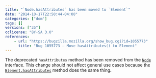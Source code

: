 ```yaml
---
title: "`Node.hasAttributes` has been moved to `Element`"
date: "2014-10-17T22:50:44-04:00"
categories: ["dom"]
tags: []
versions: ["35"]
cclicense: "BY-SA 3.0"
references:
    - url: "https://bugzilla.mozilla.org/show_bug.cgi?id=1055773"
      title: "Bug 1055773 – Move hasAttributes() to Element"
---
```

The deprecated `hasAttributes` method has been removed from the [`Node`](https://developer.mozilla.org/en-US/docs/Web/API/Node) interface. This change should not affect general use cases because the [`Element.hasAttributes`](https://developer.mozilla.org/en-US/docs/Web/API/Element.hasAttributes) method does the same thing.
